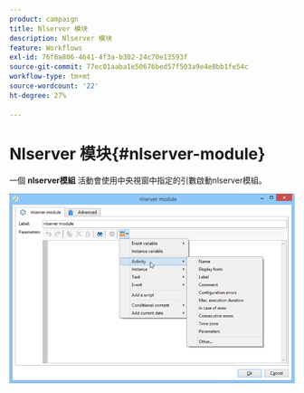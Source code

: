 ```yaml
---
product: campaign
title: Nlserver 模块
description: Nlserver 模块
feature: Workflows
exl-id: 76f6a806-4641-4f3a-b302-24c70e13593f
source-git-commit: 77ec01aaba1e50676bed57f503a9e4e8bb1fe54c
workflow-type: tm+mt
source-wordcount: '22'
ht-degree: 27%

---
```


# Nlserver 模块{#nlserver-module}



一個 **nlserver模組** 活動會使用中央視窗中指定的引數啟動nlserver模組。

![](assets/nlserver_module_edit.png)
